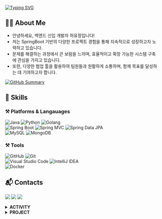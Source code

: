 
[![Typing SVG](https://readme-typing-svg.demolab.com?font=Fira+Code&weight=700&size=25&pause=1000&color=00A3FF&center=true&vCenter=true&width=500&lines=Hello+there!+I'm+YouJeong+Heo+😊)](https://git.io/typing-svg)

## 👩‍💻 **About Me** 

- 안녕하세요, 백엔드 신입 개발자 허유정입니다!
- 저는 SpringBoot 기반의 다양한 프로젝트 경험을 통해 지속적으로 성장하고자 노력하고 있습니다.
- 문제를 해결하는 과정에서 큰 보람을 느끼며, 효율적이고 확장 가능한 시스템 구축에 관심을 가지고 있습니다.
- 또한, 다양한 협업 툴을 활용하여 팀원들과 원활하게 소통하며, 함께 목표를 달성하는 데 기여하고자 합니다.

[![GitHub Summary](http://github-profile-summary-cards.vercel.app/api/cards/profile-details?username=jeong-sys&theme=tokyonight)](https://github.com/vn7n24fzkq/github-profile-summary-cards)

## 💪 **Skills** 
### ⚒️ Platforms & Langauages
![Java](https://img.shields.io/badge/Java-007396.svg?&style=for-the-badge&logo=OpenJDK&logoColor=white)
![Python](https://img.shields.io/badge/Python-3776AB.svg?&style=for-the-badge&logo=Python&logoColor=white)
![Golang](https://img.shields.io/badge/GoLand-000000.svg?style=for-the-badge&logo=Goland&logoColor=white)
</br>
![Spring Boot](https://img.shields.io/badge/Spring%20Boot-6DB33F.svg?&style=for-the-badge&logo=SpringBoot&logoColor=white)
![Spring MVC](https://img.shields.io/badge/Spring%20MVC-6DB33F.svg?&style=for-the-badge&logo=Spring&logoColor=white)
![Spring Data JPA](https://img.shields.io/badge/Spring%20Data%20JPA-6DB33F.svg?&style=for-the-badge&logo=Hibernate&logoColor=white)
</br>
![MySQL](https://img.shields.io/badge/MySQL-4479A1.svg?&style=for-the-badge&logo=MySQL&logoColor=white)
![MongoDB](https://img.shields.io/badge/MongoDB-47A248.svg?&style=for-the-badge&logo=MongoDB&logoColor=white)

### ⚒️ Tools
![GitHub](https://img.shields.io/badge/GitHub-181717.svg?&style=for-the-badge&logo=GitHub&logoColor=white)
![Git](https://img.shields.io/badge/Git-F05032.svg?&style=for-the-badge&logo=Git&logoColor=white)
</br>
![Visual Studio Code](https://img.shields.io/badge/Visual%20Studio%20Code-007ACC.svg?&style=for-the-badge&logo=VisualStudioCode&logoColor=white)
![IntelliJ IDEA](https://img.shields.io/badge/IntelliJ%20IDEA-000000.svg?&style=for-the-badge&logo=IntelliJIDEA&logoColor=white)
</br>
![Docker](https://img.shields.io/badge/Docker-2496ED.svg?&style=for-the-badge&logo=Docker&logoColor=white)


## 📬 **Contacts**
<a href="rosee1234553@gmail.com" target="_blank"><img src="https://img.shields.io/badge/Gmail-d14836?style=for-the-badge&logo=Gmail&logoColor=white"/></a>
<a href="https://hu-studyrecord.tistory.com/" target="_blank"><img src="https://img.shields.io/badge/Tistory-84A8AD?style=for-the-badge&logo=Tistory&logoColor=white"/></a>
<a href="https://blog.naver.com/rosee12345/" target="_blank"><img src="https://img.shields.io/badge/Blog-03C75A?style=for-the-badge&logo=Naver&logoColor=white"/></a>


<details>
  <summary><strong>ACTIVITY</strong></summary>  
  <table>

  <table>
    <tr>
      <th>PERIOD</th>
      <th>Affiliation</th>
      <th>Position</th>
    </tr>
    <tr>
      <td>2021.07.01 ~ 2024.12.31</td>
      <td>Department of Computer Science, SYSAILAB</td>
      <td>Affiliated Student</td>
    </tr>
    <tr>
      <td>2022.12.01 ~ 2023.11.30</td>
      <td>Student Council of Department of Computer Science</td>
      <td>The Vice President</td>
    </tr>
    <tr>
      <td>2023.03.01 ~ 2024.10.15</td>
      <td>WayoGayo Bongsa</td>
      <td>Instructor</td>
    </tr>
    <tr>
      <td>2024.03.08 ~ 2024.12.31</td>
      <td>Sojunghan Bongsadan</td>
      <td>Member</td>
    </tr>
  </table>
</details>

<details>
  <summary><strong>PROJECT</strong></summary>
  <table>
    <tr>
      <th>PERIOD</th>
      <th>TITLE</th>
      <th>SUBJECT</th>
    </tr>
    <tr>
      <td>2022.05.16 ~ 2022.11.10</td>
      <td>Meataverse content create</td>
      <td>2022 Sungoo Women Empowerment Global (SWEG) [Best Metaverse Space Creation]</td>
    </tr>
    <tr>
      <td>2023.03.02 ~ 2023.06.16</td>
      <td>Mobile Computing</td>
      <td><a href="https://github.com/jeong-sys/Naderiyagi" target="_blank">[나들이야기] 여행 기록 어플리케이션</a></td>
    </tr>
    <tr>
      <td>2023.04.01 ~ 2023.11.30</td>
      <td>R&E</td>
      <td><a href="https://github.com/jeong-sys/RnE_project" target="_blank">X-ray를 활용한 식물 성장 기록 관찰 웹</a></td>
    </tr>
    <tr>
      <td>2023.11.20 ~ 2023.12.20</td>
      <td>소프트웨어 설계</td>
      <td><a href="https://github.com/jeong-sys/SecretGrowth" target="_blank">식물 일지 기록 웹</a></td>
    </tr>
    <tr>
      <td>2024.02.01 ~ 2024.11.29</td>
      <td>Capstone</td>
      <td><a href="https://github.com/HBNU-SWUNIV/come-capstone24-akdong_developer" target="_blank">백엔드 서비스 프로바이더: 경량형 컨테이너 서비스 개발</a></td>
    </tr>
    <tr>
      <td>2024.09.14 ~ 2024.11.20</td>
      <td>MotionWave</td>
      <td><a href="https://github.com/MotionWave-Capstone/MotionWave.git" target="_blank">모빌리티 데이터를 활용한 유니티 기반의 시승환경 시뮬레이터</td>
    </tr>
    <tr>
      <td>2024.12.10 ~ 2025.01.05</td>
      <td>우리의 봄</td>
      <td><a href="https://github.com/prgrms-be-devcourse/NBE2-3-2-team6" target="_blank">REDBOX: 헌혈증 기부 시스템</a></td>
    </tr>
  </table>
</details>

